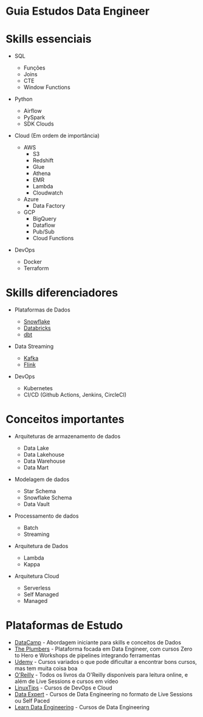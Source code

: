 # Guia Estudos Data Engineer

# Skills essenciais

* SQL
    * Funções
    * Joins
    * CTE
    * Window Functions

* Python
    * Airflow
    * PySpark
    * SDK Clouds

* Cloud (Em ordem de importância)
    * AWS
        * S3
        * Redshift
        * Glue
        * Athena
        * EMR
        * Lambda
        * Cloudwatch
    * Azure
        * Data Factory
    * GCP
        * BigQuery
        * Dataflow
        * Pub/Sub
        * Cloud Functions

* DevOps
    * Docker
    * Terraform



# Skills diferenciadores

* Plataformas de Dados
    * [Snowflake](https://www.snowflake.com/)
    * [Databricks](https://databricks.com/)
    * [dbt](https://www.getdbt.com/)

* Data Streaming
    * [Kafka](https://kafka.apache.org/)
    * [Flink](https://flink.apache.org/)

* DevOps
    * Kubernetes
    * CI/CD (Github Actions, Jenkins, CircleCI)

# Conceitos importantes

* Arquiteturas de armazenamento de dados
    * Data Lake
    * Data Lakehouse
    * Data Warehouse
    * Data Mart

* Modelagem de dados
    * Star Schema
    * Snowflake Schema
    * Data Vault

* Processamento de dados
    * Batch
    * Streaming

* Arquitetura de Dados
    * Lambda
    * Kappa

* Arquitetura Cloud
    * Serverless
    * Self Managed
    * Managed


# Plataformas de Estudo

* [DataCamp](https://www.datacamp.com/) - Abordagem iniciante para skills e conceitos de Dados
* [The Plumbers](https://theplumbers.com.br/) - Plataforma focada em Data Engineer, com cursos Zero to Hero e Workshops de pipelines integrando ferramentas
* [Udemy](https://www.udemy.com/) - Cursos variados o que pode dificultar a encontrar bons cursos, mas tem muita coisa boa
* [O'Reilly](https://www.oreilly.com/online-learning/) - Todos os livros da O'Reilly disponíveis para leitura online, e além de Live Sessions e cursos em vídeo
* [LinuxTips](https://www.linuxtips.io/) - Cursos de DevOps e Cloud
* [Data Expert](https://www.dataexpert.io/) - Cursos de Data Engineering no formato de Live Sessions ou Self Paced
* [Learn Data Engineering](https://learndataengineering.com) - Cursos de Data Engineering
